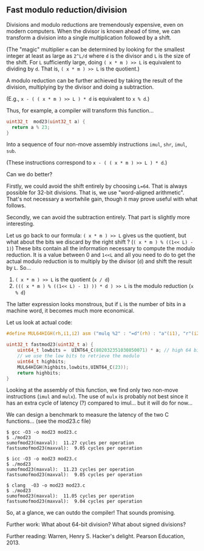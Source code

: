 ## Fast modulo reduction/division

Divisions and modulo reductions are tremendously expensive, even on modern computers. 
When the divisor is known ahead of time, we can transform a division into a single
multiplication followed by a shift.

(The "magic" multiplier ``m`` can be determined by looking for the smallest integer at least as large
as ``2^L/d`` where ``d`` is the divisor and ``L`` is the size of the shift. For ``L`` sufficiently large,
doing ``( x * m ) >> L`` is equivalent to dividing by ``d``. That is, ``( x * m ) >> L`` is the quotient.)

A modulo reduction can be further achieved
by taking the result of the division, multiplying by the divisor and doing a subtraction.

(E.g., ``x - ( ( x * m ) >> L ) * d`` is equivalent to ``x % d``.)

Thus, for example, a compiler will transform this function...

```C
uint32_t  mod23(uint32_t a) {
  return a % 23;
}
```

Into a sequence of four non-move assembly instructions  ``imul``,  ``shr``, ``imul``, ``sub``.

(These instructions correspond to ``x - ( ( x * m ) >> L ) * d``.)

Can we do better?

Firstly, we could avoid the shift entirely by choosing ``L=64``. That is always possible for 32-bit divisions. That is, we use "word-aligned arithmetic". That's not necessary a wortwhile gain, though it may prove useful with what follows.

Secondly, we can avoid the subtraction entirely. That part is slightly more interesting.

Let us go back to our formula: ``( x * m ) >> L`` gives us the quotient, but what about the bits we discard by the right shift ? (``( x * m ) % ((1<< L) - 1)``) These bits contain all the information necessary to compute the modulo reduction. It is a value between 0 and ``1<<L`` and all you need to do to get the actual modulo reduction is to multiply by the divisor (``d``) and shift the result by ``L``. So...

1. ``( x * m ) >> L`` is the quotient (``x / d``)
2. ``((( x * m ) % ((1<< L) - 1) )) * d ) >> L`` is the modulo reduction (``x % d``)

The latter expression looks monstrous, but if ``L`` is the number of bits in a machine word, it becomes much more economical.

Let us look at actual code:

```C
#define MUL64HIGH(rh,i1,i2) asm ("mulq %2" : "=d"(rh) : "a"(i1), "r"(i2) : "cc")

uint32_t fastmod23(uint32_t a) {
    uint64_t lowbits =  UINT64_C(802032351030850071) * a; // high 64 bits of this mult is the division
    // we use the low bits to retrieve the modulo
    uint64_t highbits;
    MUL64HIGH(highbits,lowbits,UINT64_C(23));
    return highbits;
}
```

Looking at the assembly of this function, we find only two non-move instructions (``imul`` and ``mulx``). The use of ``mulx`` is probably not best since it has an extra cycle of latency (?) compared to imul... but it will do for now...

We can design a benchmark to measure the latency of the two C functions... (see the mod23.c file)

```
$ gcc -O3 -o mod23 mod23.c
$ ./mod23
sumofmod23(maxval):  11.27 cycles per operation
fastsumofmod23(maxval):  9.05 cycles per operation

$ icc -O3 -o mod23 mod23.c
$ ./mod23
sumofmod23(maxval):  11.23 cycles per operation
fastsumofmod23(maxval):  9.05 cycles per operation

$ clang  -O3 -o mod23 mod23.c
$ ./mod23
sumofmod23(maxval):  11.05 cycles per operation
fastsumofmod23(maxval):  9.04 cycles per operation
```

So, at a glance, we can outdo the compiler! That sounds promising.

Further work: What about 64-bit division? What about signed divisions? 

Further reading: Warren, Henry S. Hacker's delight. Pearson Education, 2013.

